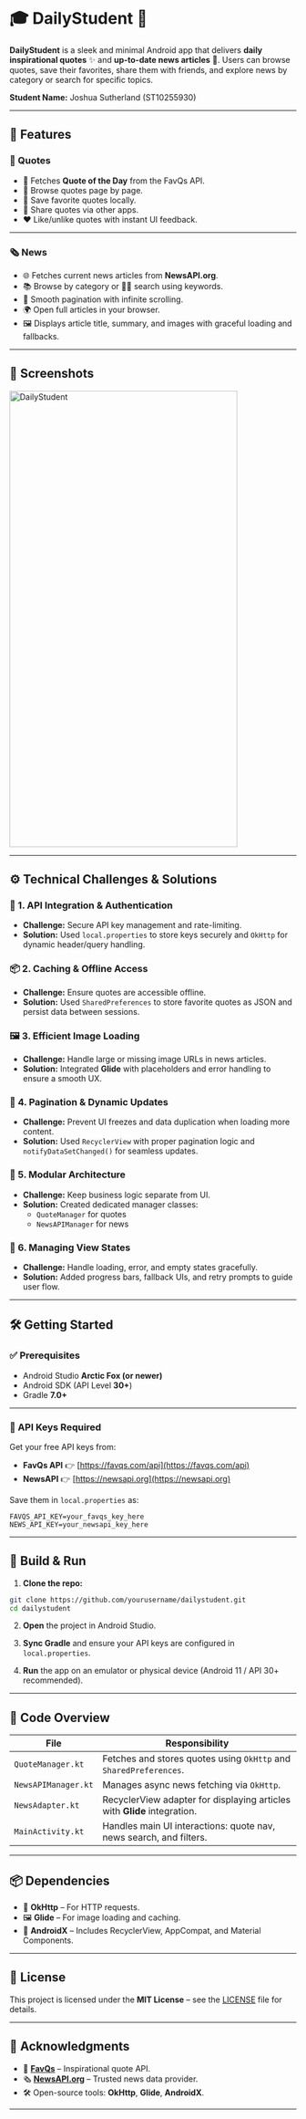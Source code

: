 # 🎓 DailyStudent 📱

**DailyStudent** is a sleek and minimal Android app that delivers **daily inspirational quotes** ✨ and **up-to-date news articles** 📰. Users can browse quotes, save their favorites, share them with friends, and explore news by category or search for specific topics.

**Student Name:** Joshua Sutherland (ST10255930)

---

## 🚀 Features

### 💬 Quotes
- 🌟 Fetches **Quote of the Day** from the FavQs API.
- 📖 Browse quotes page by page.
- 💾 Save favorite quotes locally.
- 🔗 Share quotes via other apps.
- ❤️ Like/unlike quotes with instant UI feedback.

---

### 🗞 News
- 🌐 Fetches current news articles from **NewsAPI.org**.
- 📚 Browse by category or 🕵️‍♂️ search using keywords.
- 🔄 Smooth pagination with infinite scrolling.
- 🌍 Open full articles in your browser.
- 🖼 Displays article title, summary, and images with graceful loading and fallbacks.

---

## 📸 Screenshots

<img width="400" height="800" alt="DailyStudent" src="https://github.com/user-attachments/assets/86e98a18-bff6-4e79-8283-3ee066331976" />

---

## ⚙️ Technical Challenges & Solutions

### 🔑 1. API Integration & Authentication
- **Challenge:** Secure API key management and rate-limiting.
- **Solution:** Used `local.properties` to store keys securely and `OkHttp` for dynamic header/query handling.

### 📦 2. Caching & Offline Access
- **Challenge:** Ensure quotes are accessible offline.
- **Solution:** Used `SharedPreferences` to store favorite quotes as JSON and persist data between sessions.

### 🖼 3. Efficient Image Loading
- **Challenge:** Handle large or missing image URLs in news articles.
- **Solution:** Integrated **Glide** with placeholders and error handling to ensure a smooth UX.

### 🔄 4. Pagination & Dynamic Updates
- **Challenge:** Prevent UI freezes and data duplication when loading more content.
- **Solution:** Used `RecyclerView` with proper pagination logic and `notifyDataSetChanged()` for seamless updates.

### 🧩 5. Modular Architecture
- **Challenge:** Keep business logic separate from UI.
- **Solution:** Created dedicated manager classes:
  - `QuoteManager` for quotes
  - `NewsAPIManager` for news

### 📶 6. Managing View States
- **Challenge:** Handle loading, error, and empty states gracefully.
- **Solution:** Added progress bars, fallback UIs, and retry prompts to guide user flow.

---

## 🛠 Getting Started

### ✅ Prerequisites

- Android Studio **Arctic Fox (or newer)**
- Android SDK (API Level **30+**)
- Gradle **7.0+**

---

### 🔐 API Keys Required

Get your free API keys from:
- **FavQs API** 👉 [https://favqs.com/api](https://favqs.com/api)
- **NewsAPI** 👉 [https://newsapi.org](https://newsapi.org)

Save them in `local.properties` as:
```properties
FAVQS_API_KEY=your_favqs_key_here
NEWS_API_KEY=your_newsapi_key_here
```

---

## 🧪 Build & Run

1. **Clone the repo:**
```bash
git clone https://github.com/yourusername/dailystudent.git
cd dailystudent
```

2. **Open** the project in Android Studio.

3. **Sync Gradle** and ensure your API keys are configured in `local.properties`.

4. **Run** the app on an emulator or physical device (Android 11 / API 30+ recommended).

---

## 🧠 Code Overview

| File | Responsibility |
|------|----------------|
| `QuoteManager.kt` | Fetches and stores quotes using `OkHttp` and `SharedPreferences`. |
| `NewsAPIManager.kt` | Manages async news fetching via `OkHttp`. |
| `NewsAdapter.kt` | RecyclerView adapter for displaying articles with **Glide** integration. |
| `MainActivity.kt` | Handles main UI interactions: quote nav, news search, and filters. |

---

## 📦 Dependencies

- 🔌 **OkHttp** – For HTTP requests.
- 🖼 **Glide** – For image loading and caching.
- 🧱 **AndroidX** – Includes RecyclerView, AppCompat, and Material Components.

---

## 📜 License

This project is licensed under the **MIT License** – see the [LICENSE](LICENSE) file for details.

---

## 🙌 Acknowledgments

- 💬 **[FavQs](https://favqs.com/api)** – Inspirational quote API.
- 🗞 **[NewsAPI.org](https://newsapi.org)** – Trusted news data provider.
- 🛠 Open-source tools: **OkHttp**, **Glide**, **AndroidX**.

---
